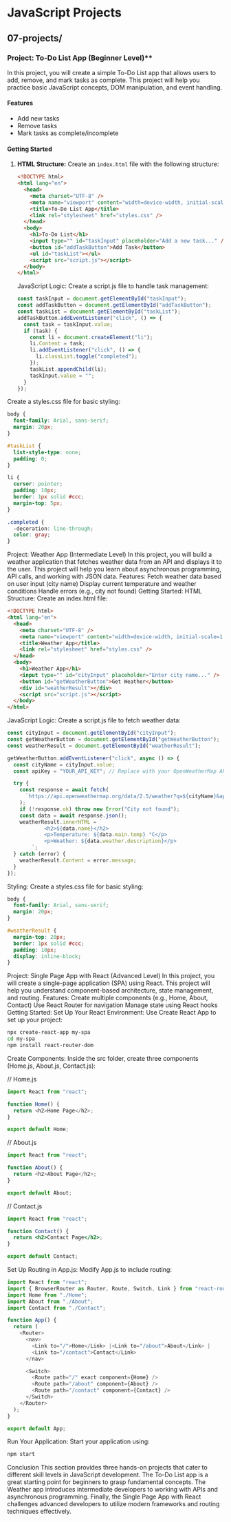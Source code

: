 # JavaScript Projects

## 07-projects/

### Project: To-Do List App (Beginner Level)\*\*

In this project, you will create a simple To-Do List app that allows users to add, remove, and mark tasks as complete. This project will help you practice basic JavaScript concepts, DOM manipulation, and event handling.

#### Features

- Add new tasks
- Remove tasks
- Mark tasks as complete/incomplete

#### Getting Started

1. **HTML Structure:**
   Create an `index.html` file with the following structure:

   ```html
   <!DOCTYPE html>
   <html lang="en">
     <head>
       <meta charset="UTF-8" />
       <meta name="viewport" content="width=device-width, initial-scale=1.0" />
       <title>To-Do List App</title>
       <link rel="stylesheet" href="styles.css" />
     </head>
     <body>
       <h1>To-Do List</h1>
       <input type="" id="taskInput" placeholder="Add a new task..." />
       <button id="addTaskButton">Add Task</button>
       <ul id="taskList"></ul>
       <script src="script.js"></script>
     </body>
   </html>
   ```

   JavaScript Logic: Create a script.js file to handle task management:

   ```js
   const taskInput = document.getElementById("taskInput");
   const addTaskButton = document.getElementById("addTaskButton");
   const taskList = document.getElementById("taskList");
   addTaskButton.addEventListener("click", () => {
     const task = taskInput.value;
     if (task) {
       const li = document.createElement("li");
       li.Content = task;
       li.addEventListener("click", () => {
         li.classList.toggle("completed");
       });
       taskList.appendChild(li);
       taskInput.value = "";
     }
   });
   ```

Create a styles.css file for basic styling:

```css
body {
  font-family: Arial, sans-serif;
  margin: 20px;
}

#taskList {
  list-style-type: none;
  padding: 0;
}

li {
  cursor: pointer;
  padding: 10px;
  border: 1px solid #ccc;
  margin-top: 5px;
}

.completed {
  -decoration: line-through;
  color: gray;
}
```

Project: Weather App (Intermediate Level)
In this project, you will build a weather application that fetches weather data from an API and displays it to the user. This project will help you learn about asynchronous programming, API calls, and working with JSON data.
Features:
Fetch weather data based on user input (city name)
Display current temperature and weather conditions
Handle errors (e.g., city not found)
Getting Started:
HTML Structure:
Create an index.html file:

```html
<!DOCTYPE html>
<html lang="en">
  <head>
    <meta charset="UTF-8" />
    <meta name="viewport" content="width=device-width, initial-scale=1.0" />
    <title>Weather App</title>
    <link rel="stylesheet" href="styles.css" />
  </head>
  <body>
    <h1>Weather App</h1>
    <input type="" id="cityInput" placeholder="Enter city name..." />
    <button id="getWeatherButton">Get Weather</button>
    <div id="weatherResult"></div>
    <script src="script.js"></script>
  </body>
</html>
```

JavaScript Logic:
Create a script.js file to fetch weather data:

```js
const cityInput = document.getElementById("cityInput");
const getWeatherButton = document.getElementById("getWeatherButton");
const weatherResult = document.getElementById("weatherResult");

getWeatherButton.addEventListener("click", async () => {
  const cityName = cityInput.value;
  const apiKey = "YOUR_API_KEY"; // Replace with your OpenWeatherMap API key

  try {
    const response = await fetch(
      `https://api.openweathermap.org/data/2.5/weather?q=${cityName}&appid=${apiKey}&units=metric`
    );
    if (!response.ok) throw new Error("City not found");
    const data = await response.json();
    weatherResult.innerHTML = `
            <h2>${data.name}</h2>
            <p>Temperature: ${data.main.temp} °C</p>
            <p>Weather: ${data.weather.description}</p>
        `;
  } catch (error) {
    weatherResult.Content = error.message;
  }
});
```

Styling:
Create a styles.css file for basic styling:

```css
body {
  font-family: Arial, sans-serif;
  margin: 20px;
}

#weatherResult {
  margin-top: 20px;
  border: 1px solid #ccc;
  padding: 10px;
  display: inline-block;
}
```

Project: Single Page App with React (Advanced Level)
In this project, you will create a single-page application (SPA) using React. This project will help you understand component-based architecture, state management, and routing.
Features:
Create multiple components (e.g., Home, About, Contact)
Use React Router for navigation
Manage state using React hooks
Getting Started:
Set Up Your React Environment:
Use Create React App to set up your project:

```bash
npx create-react-app my-spa
cd my-spa
npm install react-router-dom
```

Create Components:
Inside the src folder, create three components (Home.js, About.js, Contact.js):

// Home.js

```js
import React from "react";

function Home() {
  return <h2>Home Page</h2>;
}

export default Home;
```

// About.js

```js
import React from "react";

function About() {
  return <h2>About Page</h2>;
}

export default About;
```

// Contact.js

```jsx
import React from "react";

function Contact() {
  return <h2>Contact Page</h2>;
}

export default Contact;
```

Set Up Routing in App.js:
Modify App.js to include routing:

```js
import React from "react";
import { BrowserRouter as Router, Route, Switch, Link } from "react-router-dom";
import Home from "./Home";
import About from "./About";
import Contact from "./Contact";

function App() {
  return (
    <Router>
      <nav>
        <Link to="/">Home</Link> |<Link to="/about">About</Link> |
        <Link to="/contact">Contact</Link>
      </nav>

      <Switch>
        <Route path="/" exact component={Home} />
        <Route path="/about" component={About} />
        <Route path="/contact" component={Contact} />
      </Switch>
    </Router>
  );
}

export default App;
```

Run Your Application:
Start your application using:

```bash
npm start
```

Conclusion
This section provides three hands-on projects that cater to different skill levels in JavaScript development. The To-Do List app is a great starting point for beginners to grasp fundamental concepts. The Weather app introduces intermediate developers to working with APIs and asynchronous programming. Finally, the Single Page App with React challenges advanced developers to utilize modern frameworks and routing techniques effectively.
